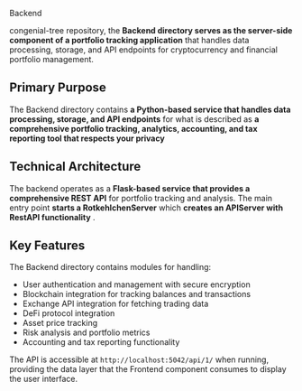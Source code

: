 Backend


congenial-tree repository, the **Backend directory serves as the server-side component of a portfolio tracking application** that handles data processing, storage, and API endpoints for cryptocurrency and financial portfolio management.

## Primary Purpose

The Backend directory contains **a Python-based service that handles data processing, storage, and API endpoints** for what is described as **a comprehensive portfolio tracking, analytics, accounting, and tax reporting tool that respects your privacy** 



## Technical Architecture

The backend operates as a **Flask-based service that provides a comprehensive REST API**   for portfolio tracking and analysis. The main entry point **starts a RotkehlchenServer**   which **creates an APIServer with RestAPI functionality**  .

## Key Features

The Backend directory contains modules for handling:
- User authentication and management with secure encryption
- Blockchain integration for tracking balances and transactions
- Exchange API integration for fetching trading data
- DeFi protocol integration
- Asset price tracking
- Risk analysis and portfolio metrics
- Accounting and tax reporting functionality

The API is accessible at `http://localhost:5042/api/1/` when running, providing the data layer that the Frontend component consumes to display the user interface.

